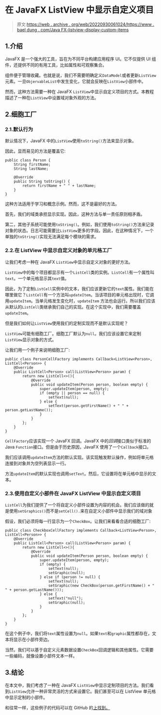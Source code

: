 # 在 JavaFX ListView 中显示自定义项目

> 原文:[https://web . archive . org/web/20220930061024/https://www . bael dung . com/Java FX-listview-display-custom-items](https://web.archive.org/web/20220930061024/https://www.baeldung.com/javafx-listview-display-custom-items)

## 1.介绍

JavaFX 是一个强大的工具，旨在为不同平台构建应用程序 UI。它不仅提供 UI 组件，还提供不同的有用工具，比如属性和可观察集合。

组件便于管理收藏。也就是说，我们不需要明确定义`DataModel`或者更新`ListView`元素。一旦`ObjervableList`中发生变化，它就会反映在`ListView`小部件中。

然而，这种方法需要一种在 JavaFX `ListView`中显示自定义项目的方式。本教程描述了一种在`ListView`中设置域对象外观的方法。

## 2.细胞工厂

### 2.1.默认行为

默认情况下，JavaFX 中的`ListView`使用`toString()`方法来显示对象。

因此，显而易见的方法是覆盖它:

```
public class Person {
    String firstName;
    String lastName;

    @Override
    public String toString() {
        return firstName + " " + lastName;
    }
} 
```

这种方法适用于学习和概念示例。然而，这不是最好的方法。

首先，我们的域类承担显示实现。因此，这种方法与单一责任原则相矛盾。

第二，其他子系统可能使用`toString()`。例如，我们使用`toString()`方法来记录对象的状态。日志可能需要比`ListView`更多的字段。因此，在这种情况下，一个单独的`toString()`实现无法满足每个模块的需求。

### 2.2.在 ListView 中显示自定义对象的单元格工厂

让我们考虑一种在 JavaFX `ListView`中显示自定义对象的更好方法。

`ListView`中的每个项目都显示有一个`ListCell`类的实例。`ListCell`有一个属性叫`text`。一个单元格显示其`text`值。

因此，为了定制`ListCell`实例中的文本，我们应该更新它的`text`属性。我们能在哪里做它？`ListCell`有一个方法叫`updateItem`。当该项目的单元格出现时，它调用`updateItem`。当单元格发生变化时，`updateItem` 方法也会运行。所以我们应该从默认的`ListCell`类继承我们自己的实现。在这个实现中，我们需要覆盖`updateItem`。

但是我们如何让`ListView`使用我们的定制实现而不是默认实现呢？

`ListView`可能有细胞工厂。细胞工厂默认为`null`。我们应该设置它来定制`ListView`显示对象的方式。

让我们用一个例子来说明细胞工厂:

```
public class PersonCellFactory implements Callback<ListView<Person>, ListCell<Person>> {
    @Override
    public ListCell<Person> call(ListView<Person> param) {
        return new ListCell<>(){
            @Override
            public void updateItem(Person person, boolean empty) {
                super.updateItem(person, empty);
                if (empty || person == null) {
                    setText(null);
                } else {
                    setText(person.getFirstName() + " " + person.getLastName());
                }
            }
        };
    }
}
```

`CellFactory`应该实现一个 JavaFX 回调。JavaFX 中的*回调*接口类似于标准的 Java `Function`接口。但是由于历史原因，JavaFX 使用了一个`Callback`接口。

我们应该调用`updateItem`方法的默认实现。该实现触发默认操作，例如将单元格连接到对象并为空列表显示一行。

方法`updateItem`的默认实现也调用`setText`。然后，它设置将在单元格中显示的文本。

### 2.3.使用自定义小部件在 JavaFX ListView 中显示自定义项目

`ListCell`为我们提供了一个将自定义小部件设置为内容的机会。我们应该做的就是使用`setGraphics()`而不是`setCell().`来在自定义小部件中显示我们的域对象

假设，我们必须将每一行显示为一个`CheckBox`。让我们来看看合适的细胞工厂:

```
public class CheckboxCellFactory implements Callback<ListView<Person>, ListCell<Person>> {
    @Override
    public ListCell<Person> call(ListView<Person> param) {
        return new ListCell<>(){
            @Override
            public void updateItem(Person person, boolean empty) {
                super.updateItem(person, empty);
                if (empty) {
                    setText(null);
                    setGraphic(null);
                } else if (person != null) {
                    setText(null);
                    setGraphic(new CheckBox(person.getFirstName() + " " + person.getLastName()));
                } else {
                    setText("null");
                    setGraphic(null);
                }
            }
        };
    }
}
```

在这个例子中，我们将`text`属性设置为`null`。如果`text`和`graphic`属性都存在，文本将显示在小部件旁边。

当然，我们可以基于自定义元素数据设置`CheckBox`回调逻辑和其他属性。它需要一些编码，就像设置小部件文本一样。

## 3.结论

在本文中，我们考虑了一种在 JavaFX `ListView`中显示定制项目的方法。我们看到`ListView`允许一种非常灵活的方式来设置它。我们甚至可以在 ListView 单元格中显示定制的小部件。

和往常一样，这些例子的代码可以在 GitHub 的[上找到。](https://web.archive.org/web/20221208143856/https://github.com/eugenp/tutorials/tree/master/javafx)